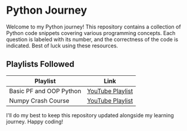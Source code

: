 # Python Journey

Welcome to my Python journey! This repository contains a collection of Python code snippets covering various programming concepts. Each question is labeled with its number, and the correctness of the code is indicated. Best of luck using these resources.

## Playlists Followed

| Playlist | Link |
|----------|------|
| Basic PF and OOP Python | [YouTube Playlist](https://www.youtube.com/watch?v=eF6nK5bSlmg&list=PLu0W_9lII9agwh1XjRt242xIpHhPT2llg&index=1) |
| Numpy Crash Course | [YouTube Playlist](https://www.youtube.com/watch?v=QUT1VHiLmmI) |

I'll do my best to keep this repository updated alongside my learning journey. Happy coding!
